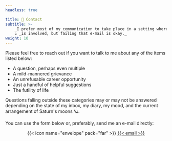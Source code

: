 ```yaml
---
headless: true

title: 💬 Contact
subtitle: >-
    _I prefer most of my communication to take place in a setting where_
    ☕ _is involved, but failing that e-mail is okay._
weight: 10
---
```


Please feel free to reach out if you want to talk to me about any of the items
listed below:

* A question, perhaps even multiple
* A mild-mannered grievance
* An unrefusable career opportunity
* Just a handful of helpful suggestions
* The futility of life

Questions falling outside these categories may or may not be answered
depending on the state of my inbox, my diary, my mood, and the current arrangement of Saturn's moons 🪐.

You can use the form below or, preferably, send me an e-mail directly:

<p align="center">
    {{< icon name="envelope" pack="far" >}}
    <a href="mailto:{{< email >}}">
        {{< email >}}
    </a>
</p>
